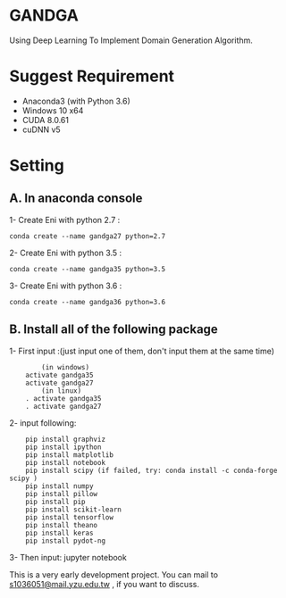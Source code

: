 # GANDGA
Using Deep Learning To Implement Domain Generation Algorithm.

# Suggest Requirement
* Anaconda3 (with Python 3.6)
* Windows 10 x64
* CUDA 8.0.61
* cuDNN v5

# Setting
## A. In anaconda console

1- Create Eni with python 2.7 : 

    conda create --name gandga27 python=2.7

2- Create Eni with python 3.5 : 

    conda create --name gandga35 python=3.5

3- Create Eni with python 3.6 : 

    conda create --name gandga36 python=3.6

## B. Install all of the following package

1- First input :(just input one of them, don't input them at the same time)

            (in windows)
        activate gandga35
        activate gandga27
            (in linux)
        . activate gandga35
        . activate gandga27
    
2- input following:

        pip install graphviz
        pip install ipython
        pip install matplotlib
        pip install notebook
        pip install scipy (if failed, try: conda install -c conda-forge scipy )
        pip install numpy
        pip install pillow
        pip install pip
        pip install scikit-learn
        pip install tensorflow
        pip install theano
        pip install keras
        pip install pydot-ng   


3- Then input: jupyter notebook 

This is a very early development project.
You can mail to s1036051@mail.yzu.edu.tw , if you want to discuss.
